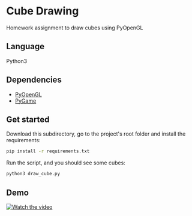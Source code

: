# Cube Drawing
Homework assignment to draw cubes using PyOpenGL

## Language
Python3

## Dependencies
- [PyOpenGL](https://pyopengl.sourceforge.net/)
- [PyGame](https://www.pygame.org/news)

## Get started
Download this subdirectory, go to the project's root folder and install the requirements:
```bash
pip install -r requirements.txt
```

Run the script, and you should see some cubes:
```bash
python3 draw_cube.py
```

## Demo

[![Watch the video](https://img.youtube.com/vi/-yHK786vyNA/maxresdefault.jpg)](https://youtu.be/-yHK786vyNA)
